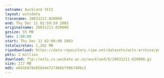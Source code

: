 ```yaml
---
setname: Auckland VIII
layout: witsdata
tracename: 20031211-020000
end: Thu Dec 11 02:59:59 2003
originalname: 20031211-020000
gzsize: 55 MB
len: 1:00:00
start: Thu Dec 11 02:00:00 2003
totalwirelen: 1,262 MB
ripedownload: https://data-repository.ripe.net/datasets/wits-archive/pma/long/auck/8//20031211-020000.gz
pkts: 2 million
download: ftp://wits.cs.waikato.ac.nz/auckland/8/20031211-020000.gz
size: 217 MB
md5: e041b970e856d44727486bf99b7409c2
---
```

